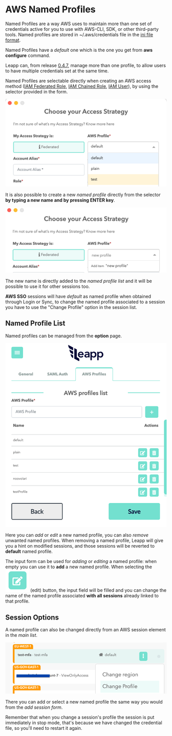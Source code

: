 # AWS Named Profiles

Named Profiles are a way AWS uses to maintain more than one set of credentials active for you to use with AWS-CLI, SDK, or other third-party tools. Named profiles are stored in ~/.aws/credentials file in the [ini file format](https://en.wikipedia.org/wiki/INI_file).

Named Profiles have a *default* one which is the one you get from **aws configure** command.

Leapp can, from release [0.4.7](https://github.com/Noovolari/leapp/releases/tag/v0.4.7), manage more than one profile, to allow users to have multiple credentials set at the same time.

Named Profiles are selectable directly when creating an AWS access method ([IAM Federated Role](use-cases/aws_iam_role.md), [IAM Chained Role](use-cases/aws_iam_role.md), [IAM User](use-cases/aws_iam_user.md)), by using the selector provided in the form.

![](../images/contributing/aws_named_profiles/AWS_NAMED_PROFILES_1.png)

It is also possible to create a new *named profile* directly from the selector **by typing a new name and by pressing ENTER key**.

![](../images/contributing/aws_named_profiles/AWS_NAMED_PROFILES_2.png)

The new name is directly added to the *named profile list* and it will be possible to use it for other sessions too.

**AWS SSO** sessions will have *default* as named profile when obtained through Login or Sync, to change the named profile associated to a session you have to use the "Change Profile" option in the session list.

## Named Profile List

Named profiles can be managed from the **option** page.

![](../images/contributing/aws_named_profiles/AWS_NAMED_PROFILES_3.png)

Here you can *add* or *edit* a new named profile, you can also *remove* unwanted named profiles. When removing a named profile, Leapp will give you a hint on modified sessions, and those sessions will be reverted to **default** named profile.

The input form can be used for *adding* or *editing* a named profile: when empty you can use it to **add** a new named profile. When selecting the ![](../images/contributing/aws_named_profiles/AWS_NAMED_PROFILES_4.png) (edit) button, the input field will be filled and you can change the name of the named profile associated **with all sessions** already linked to that profile.

## Session Options

A named profile can also be changed directly from an AWS session element in the *main list*.

![](../images/contributing/aws_named_profiles/AWS_NAMED_PROFILES_5.png)

There you can add or select a new named profile the same way you would from the *add session form*.

Remember that when you change a session's profile the session is put immediately in stop mode, that's because we have changed the credential file, so you'll need to restart it again.
